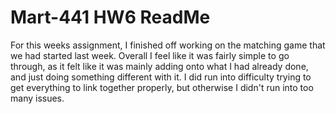 # Mart-441 HW6 ReadMe 
For this weeks assignment, I finished off working on the matching game that we had started last week. Overall I feel like it was fairly simple to go through, as it felt like it was mainly adding onto what I had already done, and just doing something different with it. I did run into difficulty trying to get everything to link together properly, but otherwise I didn't run into too many issues.
